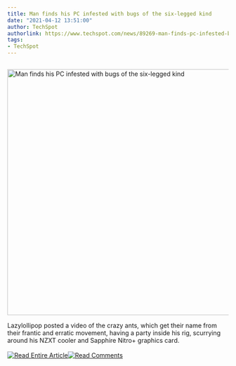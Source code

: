 ```yaml
---
title: Man finds his PC infested with bugs of the six-legged kind
date: "2021-04-12 13:51:00"
author: TechSpot
authorlink: https://www.techspot.com/news/89269-man-finds-pc-infested-bugs-six-legged-kind.html
tags:
- TechSpot
---
```

<a href="https://www.techspot.com/news/89269-man-finds-pc-infested-bugs-six-legged-kind.html" target="_blank"><img src="https://static.techspot.com/images2/news/ts3_thumbs/2021/04/2021-04-12-ts3_thumbs-5db.jpg" width="800" height="560" style="padding: 15px 0" title="Man finds his PC infested with bugs of the six-legged kind" /></a><br />Lazylollipop posted a video of the crazy ants, which get their name from their frantic and erratic movement, having a party inside his rig, scurrying around his NZXT cooler and Sapphire Nitro+ graphics card.<br /><br /><a href="https://www.techspot.com/news/89269-man-finds-pc-infested-bugs-six-legged-kind.html"><img src="https://static.techspot.com/images/rss/rss_buttons_01.png" border="0" alt="Read Entire Article" /></a><a href="https://www.techspot.com/news/89269-man-finds-pc-infested-bugs-six-legged-kind.html#comments"><img src="https://static.techspot.com/images/rss/rss_buttons_02.png" border="0" alt="Read Comments" /></a><br /><br />